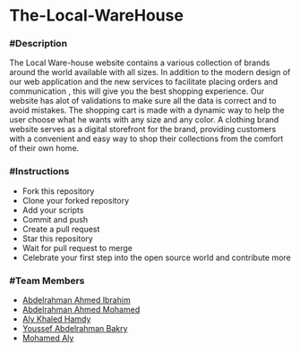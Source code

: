 # The-Local-WareHouse 
<h3>#Description</h3>
The Local Ware-house website contains a various collection of brands around the world available with all sizes. In addition to the modern design of our web application and the new services to facilitate placing orders and communication , this will give you the best shopping experience. Our website has alot of validations to make sure all the data is correct and to avoid mistakes. The shopping cart is made with a dynamic way to help the user choose what he wants with any size and any color.
A clothing brand website serves as a digital storefront for the brand, providing customers with a convenient and easy way to shop their collections from the comfort of their own home.
<h3>#Instructions</h3>
<ul>
<li>Fork this repository
<li>Clone your forked repository
<li>Add your scripts
<li>Commit and push
<li>Create a pull request
<li>Star this repository
<li>Wait for pull request to merge
<li>Celebrate your first step into the open source world and contribute more
</ul>
<h3>#Team Members</h3>
<ul>
<li><a href="https://github.com/AbdelrahmanElsuezy">Abdelrahman Ahmed Ibrahim </a>
<li> <a href="https://github.com/Samirzzz"> Abdelrahman Ahmed Mohamed </a>
<li> <a href="https://github.com/arafat3300"> Aly Khaled Hamdy </a>
<li> <a href="https://github.com/YoussefBakry5"> Youssef Abdelrahman Bakry </a>
<li> <a href="https://github.com/mohamedalyhussien">Mohamed Aly </a>
</ul>
